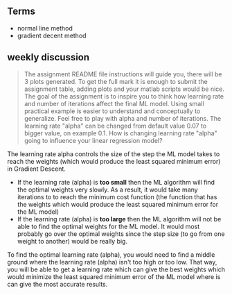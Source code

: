 ## Terms

* normal line method
* gradient decent method

## weekly discussion
> The assignment README file instructions will guide you, there will be 3 plots generated. To get the full mark it is enough to submit the assignment table,  adding plots and your matlab scripts would be nice. The goal of the assignment is to inspire you to think how learning rate and number of iterations affect the final ML model. Using small practical example is easier to understand and  conceptually to generalize. Feel free to play with alpha and number of iterations. 
The learning rate "alpha" can be changed from default value 0.07 to bigger value, on example 0.1. How is changing learning rate "alpha" going to influence your linear regression model?

The learning rate alpha controls the size of the step the ML model takes to reach the weights (which would produce the least squared minimum error) in Gradient Descent. 

* If the learning rate (alpha) is **too small** then the ML algorithm will find the optimal weights very slowly. As a result, it would take many iterations to to reach the minimum cost function (the function that has the weights which would produce the least squared minimum error for the ML model)
* If the learning rate (alpha) is **too large** then the ML algorithm will not be able to find the optimal weights for the ML model. It would most probably go over the optimal weights since the step size (to go from one weight to another) would be really big. 

To find the optimal learning rate (alpha), you would need to find a middle ground where the learning rate (alpha) isn't too high or too low. That way, you will be able to get a learning rate which can give the best weights which would minimize the least squared minimum error of the ML model where is can give the most accurate results.
